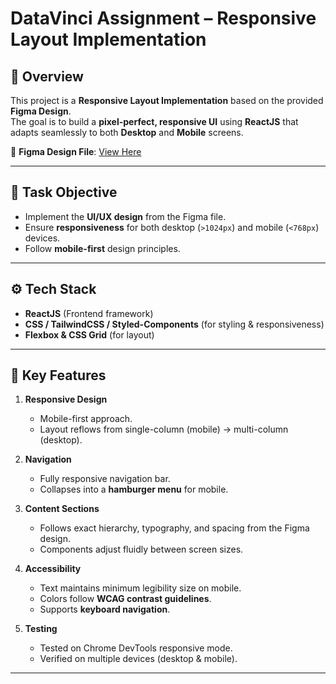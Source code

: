 # DataVinci Assignment – Responsive Layout Implementation

## 📌 Overview

This project is a **Responsive Layout Implementation** based on the provided **Figma Design**.  
The goal is to build a **pixel-perfect, responsive UI** using **ReactJS** that adapts seamlessly to both **Desktop** and **Mobile** screens.

🔗 **Figma Design File**: [View Here](https://www.figma.com/design/KuTJztBgGAGZCKGbotH2nU/NZHC-UMF-MGO?node-id=1-2&t=rGX2823gt6Uba7uJ-0)

---

## 🎯 Task Objective

- Implement the **UI/UX design** from the Figma file.  
- Ensure **responsiveness** for both desktop (`>1024px`) and mobile (`<768px`) devices.  
- Follow **mobile-first** design principles.  

---

## ⚙️ Tech Stack

- **ReactJS** (Frontend framework)  
- **CSS / TailwindCSS / Styled-Components** (for styling & responsiveness)  
- **Flexbox & CSS Grid** (for layout)  

---

## 📌 Key Features

1. **Responsive Design**
   - Mobile-first approach.
   - Layout reflows from single-column (mobile) → multi-column (desktop).

2. **Navigation**
   - Fully responsive navigation bar.
   - Collapses into a **hamburger menu** for mobile.

3. **Content Sections**
   - Follows exact hierarchy, typography, and spacing from the Figma design.
   - Components adjust fluidly between screen sizes.

4. **Accessibility**
   - Text maintains minimum legibility size on mobile.
   - Colors follow **WCAG contrast guidelines**.
   - Supports **keyboard navigation**.

5. **Testing**
   - Tested on Chrome DevTools responsive mode.  
   - Verified on multiple devices (desktop & mobile).  

---
